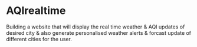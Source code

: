 # AQIrealtime
Building a website that will display the real time weather & AQI updates of desired city & also generate personalised weather alerts & forcast update of different cities for the user. 
